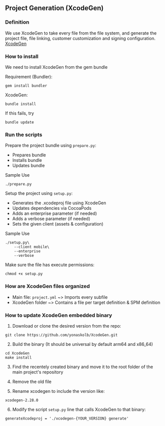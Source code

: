 ## Project Generation (XcodeGen)

### Definition

We use XcodeGen to take every file from the file system, and generate the project file, file linking, customer customization and signing configuration.
[XcodeGen](https://github.com/yonaskolb/XcodeGen)

### How to install

We need to install XcodeGen from the gem bundle

Requirement (Bundler):
```
gem install bundler
```

XcodeGen:
```
bundle install
```
If this fails, try 
```
bundle update
```

### Run the scripts

Prepare the project bundle using `prepare.py`:

- Prepares bundle
- Installs bundle
- Updates bundle

Sample Use
```
./prepare.py
```

Setup the project using `setup.py`:

- Generates the .xcodeproj file using XcodeGen
- Updates dependencies via CocoaPods
- Adds an enterprise parameter (if needed)
- Adds a verbose parameter (if needed)
- Sets the given client (assets & configuration)

Sample Use
```
./setup.py\
	--client mobile\
    --enterprise
    --verbose
```

Make sure the file has execute permissions:
```
chmod +x setup.py
```

### How are XcodeGen files organized

- Main file: `project.yml` ~> Imports every subfile
- XcodeGen folder ~> Contains a file per target definition & SPM definition

### How to update XcodeGen embedded binary

1) Download or clone the desired version from the repo:
```
git clone https://github.com/yonaskolb/XcodeGen.git
```

2) Build the binary (It should be universal by default arm64 and x86_64)
```
cd XcodeGen
make install
```

3) Find the recentely created binary and move it to the root folder of the main project's repository

4) Remove the old file

5) Rename xcodegen to include the version like:
```
xcodegen-2.28.0
``` 

6) Modify the script `setup.py` line that calls XcodeGen to that binary:
```
generateXcodeproj = './xcodegen-{YOUR_VERSION} generate'
```
 
